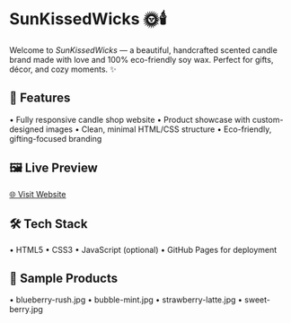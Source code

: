# SunKissedWicks 🌞🕯️

Welcome to *SunKissedWicks* — a beautiful, handcrafted scented candle brand made with love and 100% eco-friendly soy wax. Perfect for gifts, décor, and cozy moments. ✨

## 🌟 Features
•⁠  ⁠Fully responsive candle shop website
•⁠  ⁠Product showcase with custom-designed images
•⁠  ⁠Clean, minimal HTML/CSS structure
•⁠  ⁠Eco-friendly, gifting-focused branding

## 🖼️ Live Preview
[🌐 Visit Website](https://tchieraun.github.io/SunKissedWicks)

## 🛠️ Tech Stack
•⁠  ⁠HTML5
•⁠  ⁠CSS3
•⁠  ⁠JavaScript (optional)
•⁠  ⁠GitHub Pages for deployment

## 📸 Sample Products
•⁠  ⁠blueberry-rush.jpg
•⁠  ⁠bubble-mint.jpg
•⁠  ⁠strawberry-latte.jpg
•⁠  ⁠sweet-berry.jpg
